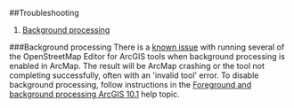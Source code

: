 ##Troubleshooting

1. [Background processing](https://github.com/GASCUK/OpenStreetMap-ArcGIS/blob/master/Resources/TROUBLESHOOTING.md#background-processing)

###Background processing
There is a [known issue](http://esriosmeditor.codeplex.com/workitem/11131) with running several of the OpenStreetMap Editor for ArcGIS tools when background processing is enabled in ArcMap. The result will be ArcMap crashing or the tool not completing successfully, often with an 'invalid tool' error. To disable background processing, follow instructions in the [Foreground and background processing ArcGIS 10.1](http://resources.arcgis.com/en/help/main/10.1/index.html#//00210000003q000000) help topic.
